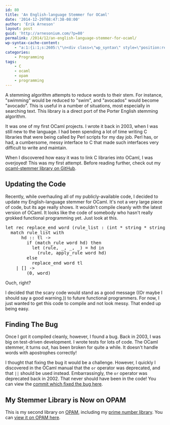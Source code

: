```yaml
---
id: 80
title: 'An English-language Stemmer for OCaml'
date: '2014-12-29T08:47:38-08:00'
author: 'Erik Arneson'
layout: post
guid: 'http://arnesonium.com/?p=80'
permalink: /2014/12/an-english-language-stemmer-for-ocaml/
wp-syntax-cache-content:
    - "a:1:{i:1;s:2605:\"\n<div class=\"wp_syntax\" style=\"position:relative;\"><table><tr><td class=\"line_numbers\"><pre>1\n2\n3\n4\n5\n6\n7\n8\n9\n10\n</pre></td><td class=\"code\"><pre class=\"ocaml\" style=\"font-family:monospace;\"><span style=\"color: #06c; font-weight: bold;\">let</span> <span style=\"color: #06c; font-weight: bold;\">rec</span> replace_end word <span style=\"color: #a52a2a;\">&#40;</span>rule_list <span style=\"color: #a52a2a;\">:</span> <span style=\"color: #a52a2a;\">&#40;</span><span style=\"color: #06c; font-weight: bold;\">int</span> <span style=\"color: #a52a2a;\">*</span> <span style=\"color: #06c; font-weight: bold;\">string</span> <span style=\"color: #a52a2a;\">*</span> <span style=\"color: #06c; font-weight: bold;\">string</span> <span style=\"color: #a52a2a;\">*</span> <span style=\"color: #06c; font-weight: bold;\">int</span><span style=\"color: #a52a2a;\">&#41;</span> <span style=\"color: #06c; font-weight: bold;\">list</span><span style=\"color: #a52a2a;\">&#41;</span> <span style=\"color: #a52a2a;\">=</span>\n  <span style=\"color: #06c; font-weight: bold;\">match</span> rule_list <span style=\"color: #06c; font-weight: bold;\">with</span>\n      hd <span style=\"color: #a52a2a;\">::</span> tl <span style=\"color: #a52a2a;\">-&gt;</span>\n        <span style=\"color: #06c; font-weight: bold;\">if</span> <span style=\"color: #a52a2a;\">&#40;</span>match_rule word hd<span style=\"color: #a52a2a;\">&#41;</span> <span style=\"color: #06c; font-weight: bold;\">then</span>\n          <span style=\"color: #06c; font-weight: bold;\">let</span> <span style=\"color: #a52a2a;\">&#40;</span>rule, _, _, _<span style=\"color: #a52a2a;\">&#41;</span> <span style=\"color: #a52a2a;\">=</span> hd <span style=\"color: #06c; font-weight: bold;\">in</span>\n            <span style=\"color: #a52a2a;\">&#40;</span>rule, apply_rule word hd<span style=\"color: #a52a2a;\">&#41;</span>\n        <span style=\"color: #06c; font-weight: bold;\">else</span>\n          replace_end word tl\n    <span style=\"color: #a52a2a;\">|</span> <span style=\"color: #a52a2a;\">&#91;</span><span style=\"color: #a52a2a;\">&#93;</span> <span style=\"color: #a52a2a;\">-&gt;</span>\n        <span style=\"color: #a52a2a;\">&#40;</span><span style=\"color: #c6c;\">0</span>, word<span style=\"color: #a52a2a;\">&#41;</span></pre></td></tr></table><p class=\"theCode\" style=\"display:none;\">let rec replace_end word (rule_list : (int * string * string * int) list) =\n  match rule_list with\n      hd :: tl -&gt;\n        if (match_rule word hd) then\n          let (rule, _, _, _) = hd in\n            (rule, apply_rule word hd)\n        else\n          replace_end word tl\n    | [] -&gt;\n        (0, word)</p></div>\n\";}"
categories:
    - Programming
tags:
    - C
    - ocaml
    - opam
    - programming
---
```


A stemming algorithm attempts to reduce words to their stem. For instance, "swimming" would be reduced to "swim", and "avocados" would become "avocado". This is useful in a number of situations, most especially in searching text. This library is a direct port of the Porter English stemming algorithm.

It was one of my first OCaml projects. I wrote it back in 2003, when I was still new to the language. I had been spending a lot of time writing C libraries that were being called by Perl scripts for my day job. Perl has, or had, a cumbersome, messy interface to C that made such interfaces very difficult to write and maintain.

When I discovered how easy it was to link C libraries into OCaml, I was overjoyed! This was my first attempt. Before reading further, check out my <a href="https://github.com/pymander/ocaml-stemmer">ocaml-stemmer library on GitHub</a>.

<h2>Updating the Code</h2>

Recently, while overhauling all of my publicly-available code, I decided to update my English-language stemmer for OCaml. It's not a very large piece of code, but its age really shows. It wouldn't compile cleanly with the latest version of OCaml. It looks like the code of somebody who hasn't really grokked functional programming yet. Just look at this.

<pre lang="ocaml" line="1">
let rec replace_end word (rule_list : (int * string * string * int) list) =
  match rule_list with
      hd :: tl ->
        if (match_rule word hd) then
          let (rule, _, _, _) = hd in
            (rule, apply_rule word hd)
        else
          replace_end word tl
    | [] ->
        (0, word)
</pre>

Ouch, right?

I decided that the scary code would stand as a good message ((Or maybe I should say a good warning.)) to future functional programmers. For now, I just wanted to get this code to compile and not look messy. That ended up being easy.

<h2>Finding The Bug</h2>

Once I got it compiled cleanly, however, I found a bug. Back in 2003, I was big on test-driven development. I wrote tests for lots of code. The OCaml stemmer, it turns out, has been broken for quite a while. It doesn't handle words with apostrophes correctly!

I thought that fixing the bug it would be a challenge. However, I quickly I discovered in the OCaml manual that the <code>or</code> operator was deprecated, and that <code>||</code> should be used instead. Embarrassingly, the <code>or</code> operator was deprecated back in 2002. That never should have been in the code! You can view the <a href="https://github.com/pymander/ocaml-stemmer/commit/40cb816c4d97eea0d51de0f66533c09011f6cbd0" target="_blank">commit which fixed the bug here</a>.

<h2>My Stemmer Library is Now on OPAM</h2>

This is my second library on <a href="http://opam.ocaml.org/" target="_blank">OPAM</a>, including my <a href="http://arnesonium.com/2014/12/camlprime-now-on-opam/" title="Camlprime Now on OPAM" target="_blank">prime number library</a>. You can <a href="http://opam.ocaml.org/packages/stemmer/stemmer.0.2/" target="_blank">view it on OPAM here</a>.